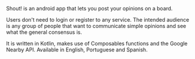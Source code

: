 Shout! is an android app that lets you post your opinions on a board.

Users don't need to login or register to any service.
The intended audience is any group of people that want to communicate simple opinions and see what the general consensus is.

It is written in Kotlin, makes use of Composables functions and the Google Nearby API.
Available in English, Portuguese and Spanish.


